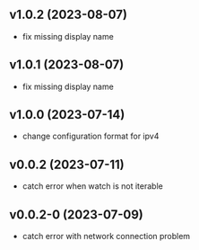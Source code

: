 ## v1.0.2 (2023-08-07)
- fix missing display name

## v1.0.1 (2023-08-07)
- fix missing display name

## v1.0.0 (2023-07-14)
- change configuration format for ipv4

## v0.0.2 (2023-07-11)
- catch error when watch is not iterable

## v0.0.2-0 (2023-07-09)
- catch error with network connection problem